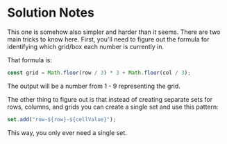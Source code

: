 # Solution Notes

This one is somehow also simpler and harder than it seems. There are
two main tricks to know here. First, you'll need to figure out the
formula for identifying which grid/box each number is currently in.

That formula is:

```typescript
const grid = Math.floor(row / 3) * 3 + Math.floor(col / 3);
```

The output will be a number from 1 - 9 representing the grid.

The other thing to figure out is that instead of creating separate sets
for rows, columns, and grids you can create a single set and use this pattern:

```typescript
set.add("row-${row}-${cellValue}");
```

This way, you only ever need a single set.
